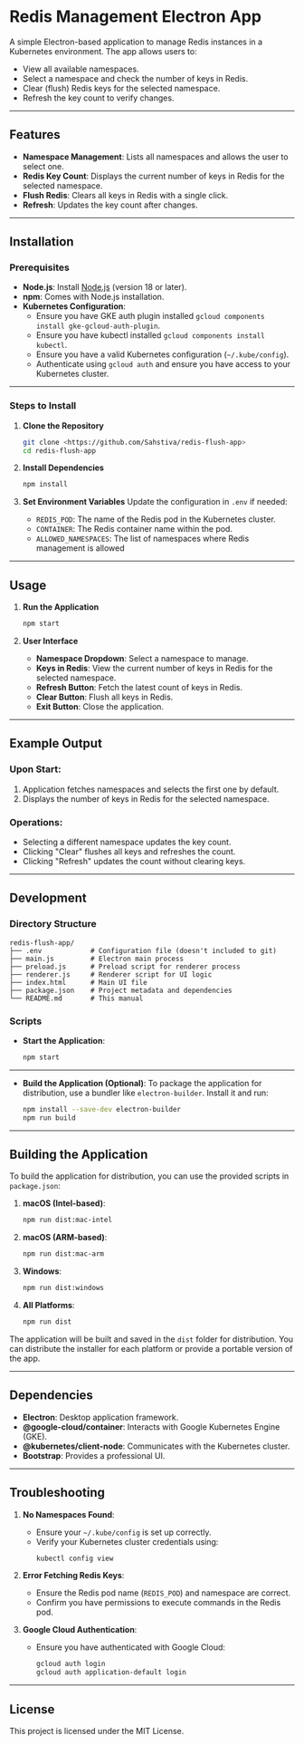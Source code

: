 # Redis Management Electron App

A simple Electron-based application to manage Redis instances in a Kubernetes environment. The app allows users to:

- View all available namespaces.
- Select a namespace and check the number of keys in Redis.
- Clear (flush) Redis keys for the selected namespace.
- Refresh the key count to verify changes.

---

## Features

- **Namespace Management**: Lists all namespaces and allows the user to select one.
- **Redis Key Count**: Displays the current number of keys in Redis for the selected namespace.
- **Flush Redis**: Clears all keys in Redis with a single click.
- **Refresh**: Updates the key count after changes.

---

## Installation

### Prerequisites

- **Node.js**: Install [Node.js](https://nodejs.org) (version 18 or later).
- **npm**: Comes with Node.js installation.
- **Kubernetes Configuration**:
  - Ensure you have GKE auth plugin installed `gcloud components install gke-gcloud-auth-plugin`.
  - Ensure you have kubectl installed `gcloud components install kubectl`.
  - Ensure you have a valid Kubernetes configuration (`~/.kube/config`).
  - Authenticate using `gcloud auth` and ensure you have access to your Kubernetes cluster.

---

### Steps to Install

1. **Clone the Repository**
   ```bash
   git clone <https://github.com/Sahstiva/redis-flush-app>
   cd redis-flush-app
   ```

2. **Install Dependencies**
   ```bash
   npm install
   ```

3. **Set Environment Variables**
   Update the configuration in `.env` if needed:
    - `REDIS_POD`: The name of the Redis pod in the Kubernetes cluster.
    - `CONTAINER`: The Redis container name within the pod.
    - `ALLOWED_NAMESPACES`: The list of namespaces where Redis management is allowed

---

## Usage

1. **Run the Application**
   ```bash
   npm start
   ```

2. **User Interface**
    - **Namespace Dropdown**: Select a namespace to manage.
    - **Keys in Redis**: View the current number of keys in Redis for the selected namespace.
    - **Refresh Button**: Fetch the latest count of keys in Redis.
    - **Clear Button**: Flush all keys in Redis.
    - **Exit Button**: Close the application.

---

## Example Output

### Upon Start:
1. Application fetches namespaces and selects the first one by default.
2. Displays the number of keys in Redis for the selected namespace.

### Operations:
- Selecting a different namespace updates the key count.
- Clicking "Clear" flushes all keys and refreshes the count.
- Clicking "Refresh" updates the count without clearing keys.

---

## Development

### Directory Structure
```plaintext
redis-flush-app/
├── .env            # Configuration file (doesn't included to git)
├── main.js         # Electron main process
├── preload.js      # Preload script for renderer process
├── renderer.js     # Renderer script for UI logic
├── index.html      # Main UI file
├── package.json    # Project metadata and dependencies
└── README.md       # This manual
```

### Scripts

- **Start the Application**:
  ```bash
  npm start
  ```

---

- **Build the Application (Optional)**:
  To package the application for distribution, use a bundler like `electron-builder`. Install it and run:
  ```bash
  npm install --save-dev electron-builder
  npm run build
  ```

---

## Building the Application

To build the application for distribution, you can use the provided scripts in `package.json`:

1. **macOS (Intel-based)**:
   ```bash
   npm run dist:mac-intel
   ```

2. **macOS (ARM-based)**:
   ```bash
   npm run dist:mac-arm
   ```

3. **Windows**:
   ```bash
   npm run dist:windows
   ```

4. **All Platforms**:
   ```bash
   npm run dist
   ```

The application will be built and saved in the `dist` folder for distribution. You can distribute the installer for each platform or provide a portable version of the app.

---

## Dependencies

- **Electron**: Desktop application framework.
- **@google-cloud/container**: Interacts with Google Kubernetes Engine (GKE).
- **@kubernetes/client-node**: Communicates with the Kubernetes cluster.
- **Bootstrap**: Provides a professional UI.

---

## Troubleshooting

1. **No Namespaces Found**:
    - Ensure your `~/.kube/config` is set up correctly.
    - Verify your Kubernetes cluster credentials using:
      ```bash
      kubectl config view
      ```

2. **Error Fetching Redis Keys**:
    - Ensure the Redis pod name (`REDIS_POD`) and namespace are correct.
    - Confirm you have permissions to execute commands in the Redis pod.

3. **Google Cloud Authentication**:
    - Ensure you have authenticated with Google Cloud:
      ```bash
      gcloud auth login
      gcloud auth application-default login
      ```

---

## License

This project is licensed under the MIT License.
